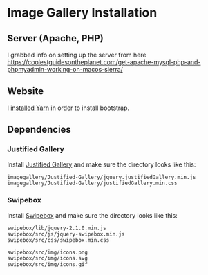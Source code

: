 # Image Gallery Installation

## Server (Apache, PHP)

I grabbed info on setting up the server from here
https://coolestguidesontheplanet.com/get-apache-mysql-php-and-phpmyadmin-working-on-macos-sierra/

## Website

I [installed Yarn](https://yarnpkg.com/en/docs/install) in order to install bootstrap.

## Dependencies

### Justified Gallery

Install [Justified Gallery](https://github.com/miromannino/Justified-Gallery/) and make sure the directory looks like this:

```
imagegallery/Justified-Gallery/jquery.justifiedGallery.min.js
imagegallery/Justified-Gallery/justifiedGallery.min.css
```

### Swipebox


Install [Swipebox](https://brutaldesign.github.io/swipebox/) and make sure the directory looks like this:

```
swipebox/lib/jquery-2.1.0.min.js
swipebox/src/js/jquery-swipebox.min.js
swipebox/src/css/swipebox.min.css

swipebox/src/img/icons.png
swipebox/src/img/icons.svg
swipebox/src/img/icons.gif
```


